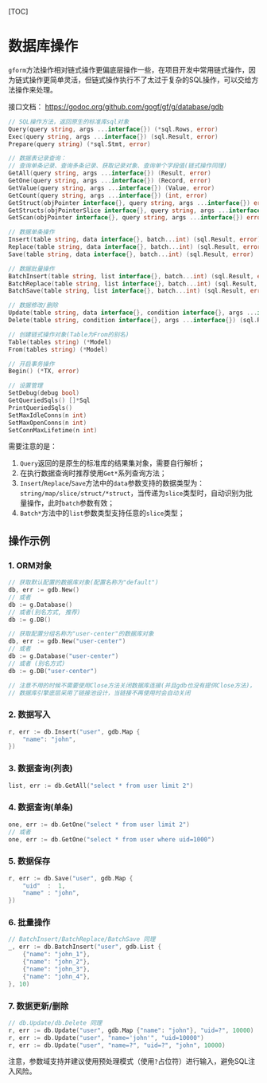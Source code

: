 
[TOC]

# 数据库操作

`gform`方法操作相对链式操作更偏底层操作一些，在项目开发中常用链式操作，因为链式操作更简单灵活，但链式操作执行不了太过于复杂的SQL操作，可以交给方法操作来处理。

接口文档：
https://godoc.org/github.com/gogf/gf/g/database/gdb

```go
// SQL操作方法，返回原生的标准库sql对象
Query(query string, args ...interface{}) (*sql.Rows, error)
Exec(query string, args ...interface{}) (sql.Result, error)
Prepare(query string) (*sql.Stmt, error)

// 数据表记录查询：
// 查询单条记录、查询多条记录、获取记录对象、查询单个字段值(链式操作同理)
GetAll(query string, args ...interface{}) (Result, error)
GetOne(query string, args ...interface{}) (Record, error)
GetValue(query string, args ...interface{}) (Value, error)
GetCount(query string, args ...interface{}) (int, error)
GetStruct(objPointer interface{}, query string, args ...interface{}) error
GetStructs(objPointerSlice interface{}, query string, args ...interface{}) error
GetScan(objPointer interface{}, query string, args ...interface{}) error

// 数据单条操作
Insert(table string, data interface{}, batch...int) (sql.Result, error)
Replace(table string, data interface{}, batch...int) (sql.Result, error)
Save(table string, data interface{}, batch...int) (sql.Result, error)

// 数据批量操作
BatchInsert(table string, list interface{}, batch...int) (sql.Result, error)
BatchReplace(table string, list interface{}, batch...int) (sql.Result, error)
BatchSave(table string, list interface{}, batch...int) (sql.Result, error)

// 数据修改/删除
Update(table string, data interface{}, condition interface{}, args ...interface{}) (sql.Result, error)
Delete(table string, condition interface{}, args ...interface{}) (sql.Result, error)

// 创建链式操作对象(Table为From的别名)
Table(tables string) (*Model)
From(tables string) (*Model)

// 开启事务操作
Begin() (*TX, error)

// 设置管理
SetDebug(debug bool)
GetQueriedSqls() []*Sql
PrintQueriedSqls()
SetMaxIdleConns(n int)
SetMaxOpenConns(n int)
SetConnMaxLifetime(n int)
```

需要注意的是：
1. `Query`返回的是原生的标准库的结果集对象，需要自行解析；
1. 在执行数据查询时推荐使用`Get*`系列查询方法；
1. `Insert`/`Replace`/`Save`方法中的`data`参数支持的数据类型为：`string/map/slice/struct/*struct`，当传递为`slice`类型时，自动识别为批量操作，此时`batch`参数有效；
1. `Batch*`方法中的`list`参数类型支持任意的`slice`类型；


## 操作示例


### 1. ORM对象
```go
// 获取默认配置的数据库对象(配置名称为"default")
db, err := gdb.New()
// 或者
db := g.Database()
// 或者(别名方式, 推荐)
db := g.DB()

// 获取配置分组名称为"user-center"的数据库对象
db, err := gdb.New("user-center")
// 或者 
db := g.Database("user-center")
// 或者 (别名方式)
db := g.DB("user-center")

// 注意不用的时候不需要使用Close方法关闭数据库连接(并且gdb也没有提供Close方法)，
// 数据库引擎底层采用了链接池设计，当链接不再使用时会自动关闭
```

### 2. 数据写入
```go
r, err := db.Insert("user", gdb.Map {
    "name": "john",
})
```

### 3. 数据查询(列表)
```go
list, err := db.GetAll("select * from user limit 2")
```

### 4. 数据查询(单条)
```go
one, err := db.GetOne("select * from user limit 2")
// 或者
one, err := db.GetOne("select * from user where uid=1000")
```

### 5. 数据保存
```go
r, err := db.Save("user", gdb.Map {
    "uid"  :  1,
    "name" : "john",
})
```

### 6. 批量操作
```go
// BatchInsert/BatchReplace/BatchSave 同理
_, err := db.BatchInsert("user", gdb.List {
    {"name": "john_1"},
    {"name": "john_2"},
    {"name": "john_3"},
    {"name": "john_4"},
}, 10)
```

### 7. 数据更新/删除
```go
// db.Update/db.Delete 同理
r, err := db.Update("user", gdb.Map {"name": "john"}, "uid=?", 10000)
r, err := db.Update("user", "name='john'", "uid=10000")
r, err := db.Update("user", "name=?", "uid=?", "john", 10000)
```
注意，参数域支持并建议使用预处理模式（使用`?`占位符）进行输入，避免SQL注入风险。
